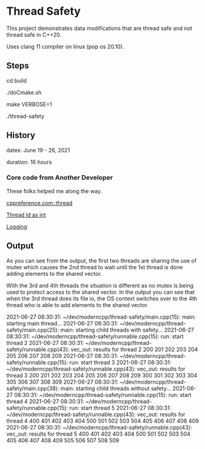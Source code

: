 # Thread Safety

This project demonstrates data modifications that are thread safe and not thread safe in C++20.

Uses clang 11 compiler on linux (pop os 20.10).

## Steps

cd build

./doCmake.sh

make VERBOSE=1

./thread-safety

## History

dates: June 19 - 26, 2021

duration: 16 hours

### Core code from Another Developer

These folks helped me along the way.

[cppreference.com::thread](https://en.cppreference.com/w/cpp/thread/thread)

[Thread Id as int](https://stackoverflow.com/questions/7432100/how-to-get-integer-thread-id-in-c11)

[Logging](https://stackoverflow.com/questions/48868895/synchronize-writing-to-log-in-a-multi-threading-process)

## Output

As you can see from the output, the first two threads are sharing the use of mutex which causes the 2nd thread to wait until the 1st thread is done adding elements to the shared vector.

With the 3rd and 4th threads the situation is different as no mutex is being used to protect access to the shared vector.  In the output you can see that when the 3rd thread does its file io, the OS context switches over to the 4th thread who is able to add elements to the shared vector.

2021-06-27 08:30:31: ~/dev/moderncpp/thread-safety/main.cpp(15): main: starting main thread...
2021-06-27 08:30:31: ~/dev/moderncpp/thread-safety/main.cpp(25): main: starting child threads with safety...
2021-06-27 08:30:31: ~/dev/moderncpp/thread-safety/runnable.cpp(15): run: start thread 2
2021-06-27 08:30:31: ~/dev/moderncpp/thread-safety/runnable.cpp(43): vec_out: results for thread 2
 200 201 202 203 204 205 206 207 208 209
2021-06-27 08:30:31: ~/dev/moderncpp/thread-safety/runnable.cpp(15): run: start thread 3
2021-06-27 08:30:31: ~/dev/moderncpp/thread-safety/runnable.cpp(43): vec_out: results for thread 3
 200 201 202 203 204 205 206 207 208 209 300 301 302 303 304 305 306 307 308 309
2021-06-27 08:30:31: ~/dev/moderncpp/thread-safety/main.cpp(38): main: starting child threads without safety...
2021-06-27 08:30:31: ~/dev/moderncpp/thread-safety/runnable.cpp(15): run: start thread 4
2021-06-27 08:30:31: ~/dev/moderncpp/thread-safety/runnable.cpp(15): run: start thread 5
2021-06-27 08:30:31: ~/dev/moderncpp/thread-safety/runnable.cpp(43): vec_out: results for thread 4
 400 401 402 403 404 500 501 502 503 504 405 406 407 408 409
2021-06-27 08:30:31: ~/dev/moderncpp/thread-safety/runnable.cpp(43): vec_out: results for thread 5
 400 401 402 403 404 500 501 502 503 504 405 406 407 408 409 505 506 507 508 509

